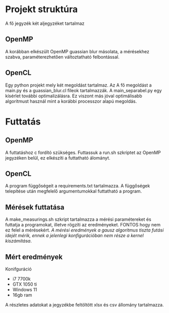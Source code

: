 # Projekt struktúra

A fő jegyzék két aljegyzéket tartalmaz
## OpenMP
A korábban elkészült OpenMP guassian blur másolata, a mérésekhez szabva, paraméterezhetően változtatható felbontással.

## OpenCL

Egy python projekt mely két megoldást tartalmaz. Az A fő megoldást a main.py és a guassian_blur.cl fileok tartalmazzák.
A main_separabel.py egy kísérlet további optimalizálásra. Ez viszont más jóval optimálisabb algoritmust használ mint a korábbi processzor alapú megoldás.

# Futtatás

## OpenMP
A futtatáshoz c fordító szükséges. Futtassuk a run.sh szkriptet az OpenMP jegyzéken belül, ez elkészíti a futtatható álományt.

## OpenCL
A program függőségeit a requirements.txt tartalmazza. A függőségek telepítése után megfelelő argumentumokkal futtatható a program.

## Mérések futtatása

A make_measurings.sh szkript tartalmazza a mérési paramétereket és futtatja a programokat, illetve rögzíti az eredményeket. FONTOS hogy nem ez felel a mérésekért. *A mérési eredmények a gausz algoritmus tiszta futási idejét mérik, ennek a jelenlegi konfigurációban nem része a kernel kiszámítása*.


## Mért eredmények

Konifguráció

- i7 7700k
- GTX 1050 ti
- Windows 11
- 16gb ram




A részletes adatokat a jegyzékbe feltöltött xlsx és csv állomány tartalmazza.



